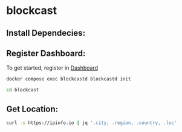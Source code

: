 # blockcast

## Install Dependecies:

## Register Dashboard:
To get started, register in [Dashboard](https://app.blockcast.network?referral-code=QCsKOk)



```bash
docker compose exec blockcastd blockcastd init
```
```bash
cd blockcast
```

## Get Location:
```bash
curl -s https://ipinfo.io | jq '.city, .region, .country, .loc'
```
